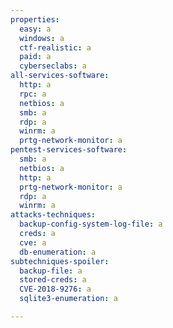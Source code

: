 ```yaml
---
properties:
  easy: a
  windows: a
  ctf-realistic: a
  paid: a
  cyberseclabs: a
all-services-software:
  http: a
  rpc: a
  netbios: a
  smb: a
  rdp: a
  winrm: a
  prtg-network-monitor: a
pentest-services-software:
  smb: a
  netbios: a
  http: a
  prtg-network-monitor: a
  rdp: a
  winrm: a
attacks-techniques:
  backup-config-system-log-file: a
  creds: a
  cve: a
  db-enumeration: a
subtechniques-spoiler:
  backup-file: a
  stored-creds: a
  CVE-2018-9276: a
  sqlite3-enumeration: a

---
```

